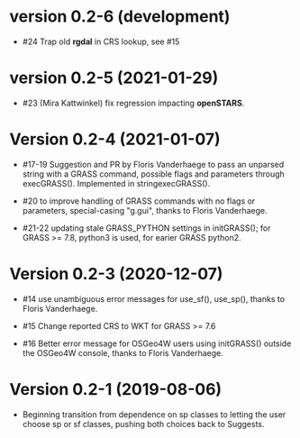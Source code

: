 # version 0.2-6 (development)

* #24 Trap old **rgdal** in CRS lookup, see #15

# version 0.2-5 (2021-01-29)

* #23 (Mira Kattwinkel) fix regression impacting **openSTARS**.

# Version 0.2-4 (2021-01-07)

* #17-19 Suggestion and PR by Floris Vanderhaege to pass an unparsed string with a GRASS command, possible flags and parameters through execGRASS(). Implemented in stringexecGRASS().

* #20 to improve handling of GRASS commands with no flags or parameters, special-casing "g.gui", thanks to Floris Vanderhaege.

* #21-22 updating stale GRASS_PYTHON settings in initGRASS(); for GRASS >= 7.8, python3 is used, for earier GRASS python2.


# Version 0.2-3 (2020-12-07)

* #14 use unambiguous error messages for use_sf(), use_sp(), thanks to Floris Vanderhaege.

* #15 Change reported CRS to WKT for GRASS >= 7.6

* #16 Better error message for OSGeo4W users using initGRASS() outside the OSGeo4W console, thanks to Floris Vanderhaege.


# Version 0.2-1 (2019-08-06)

* Beginning transition from dependence on sp classes to letting the user choose sp or sf classes, pushing both choices back to Suggests.
